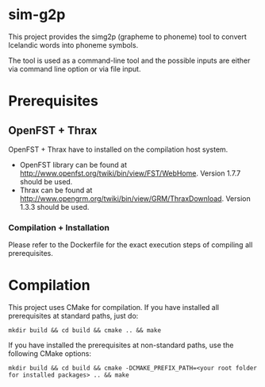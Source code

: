 # sim-g2p

This project provides the simg2p (grapheme to phoneme) tool to convert Icelandic words into phoneme symbols.


The tool is used as a command-line tool and the possible inputs are either via command line option or via file input.


# Prerequisites
## OpenFST + Thrax

OpenFST + Thrax have to installed on the compilation host system.

- OpenFST library can be found at http://www.openfst.org/twiki/bin/view/FST/WebHome. Version 1.7.7 should be used.
- Thrax can be found at http://www.opengrm.org/twiki/bin/view/GRM/ThraxDownload. Version 1.3.3 should be used.

### Compilation + Installation
Please refer to the Dockerfile for the exact execution steps of compiling all prerequisites.


# Compilation
This project uses CMake for compilation. If you have installed all prerequisites at standard paths, just do:

```
mkdir build && cd build && cmake .. && make
```

If you have installed the prerequisites at non-standard paths, use the following CMake options:

```
mkdir build && cd build && cmake -DCMAKE_PREFIX_PATH=<your root folder for installed packages> .. && make
``` 